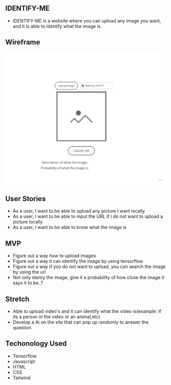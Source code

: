 ## IDENTIFY-ME

- IDENTIFY-ME is a website where you can upload any image you want, and it is able to identify what the image is.

## Wireframe

![](./wireframe.jpg)

## User Stories

- As a user, I want to be able to upload any picture I want locally
- As a user, I want to be able to input the URL if I do not want to upload a picture locally
- As a user, I want to be able to know what the image is

## MVP

- Figure out a way how to upload images
- Figure out a way it can identify the image by using tensorflow
- Figure out a way if you do not want to upload, you can search the image by using the url
- Not only identy the image, give it a probability of how close the image it says it to be..?

## Stretch

- Able to upload video's and it can identify what the video is(example: if its a person in the video or an animal,etc)
- Develop a Ai on the site that can pop up randomly to answer the question

## Techonology Used

- Tensorflow
- Javascript
- HTML
- CSS
- Tailwind
